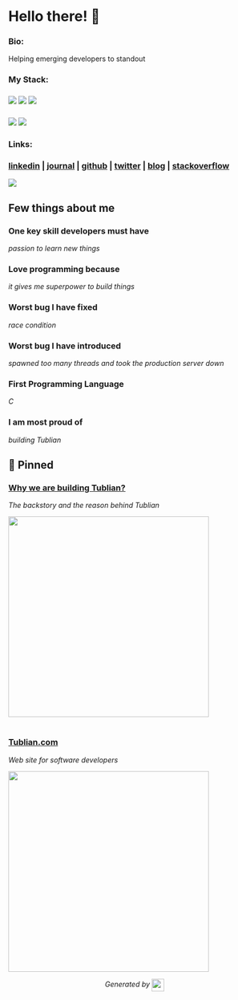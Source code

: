 
# Hello there! 👋

### Bio:

Helping emerging developers to standout

### My Stack:

### <img src="https://t74hnvwwsd.execute-api.us-east-1.amazonaws.com/dev/ft/profile/streetcred/github/tag/FP"/> <img src="https://t74hnvwwsd.execute-api.us-east-1.amazonaws.com/dev/ft/profile/streetcred/github/tag/Scala"/> <img src="https://t74hnvwwsd.execute-api.us-east-1.amazonaws.com/dev/ft/profile/streetcred/github/tag/Ruby"/>

### <img src="https://t74hnvwwsd.execute-api.us-east-1.amazonaws.com/dev/ft/profile/streetcred/github/tag/Blockchain%2FWeb3"/> <img src="https://t74hnvwwsd.execute-api.us-east-1.amazonaws.com/dev/ft/profile/streetcred/github/tag/JavaScript"/>

### 

### Links:

### <a href="https://www.linkedin.com/in/nraychaudhuri">linkedin</a> | <a href="https://www.tublian.com/profile/nraychaudhuri">journal</a> | <a href="https://www.github.com/nraychaudhuri">github</a> | <a href="https://www.twitter.com/nraychaudhuri">twitter</a> | <a href="https://devlog.tublian.com/rss.xml">blog</a> | <a href="https://stackoverflow.com/users/726317/nilanjan">stackoverflow</a>

<a href="https://www.tublian.com/profile/nraychaudhuri"><img src="https://t74hnvwwsd.execute-api.us-east-1.amazonaws.com/dev/ft/profile/streetcred/badge/nraychaudhuri"></a>

## Few things about me


<div>

            

### One key skill developers must have
*passion to learn new things*

            

### Love programming because
*it gives me superpower to build things*

            

### Worst bug I have fixed
*race condition*

            

### Worst bug I have introduced
*spawned too many threads and took the production server down*

            

### First Programming Language
*C*

            

### I am most proud of
*building Tublian*

            
</div>




## 📌 Pinned

<div>

<div>
<div id="pinned-card">

### <a href="https://www.youtube.com/watch?v=sPsZBnA4QNE&feature=youtu.be" target="_blank">Why we are building Tublian?</a>
*The backstory and the reason behind Tublian*

<a href="https://www.youtube.com/watch?v=sPsZBnA4QNE&feature=youtu.be" target="_blank">
      <img src="https://i.ytimg.com/vi/sPsZBnA4QNE/maxresdefault.jpg?sqp=-oaymwEmCIAKENAF8quKqQMa8AEB-AHUBoAC4AOKAgwIABABGGUgZShlMA8=&rs=AOn4CLB3kQvEiKuMX_4bIpdX_1xG8BbbnQ" width="400px">
</a>
</div>
                  

<br/>



<div>
<div id="pinned-card">

### <a href="https://www.tublian.com/" target="_blank">Tublian.com</a>
*Web site for software developers*

<a href="https://www.tublian.com/" target="_blank">
      <img src="https://www.tublian.com/og-image.jpg" width="400px">
</a>
</div>
                  
</div>
            

<p align="center">
<i>Generated by <a href="https://www.tublian.com/"><img src="https://www.tublian.com/static/media/new-logo.0852124c.svg" width="25" style="vertical-align: middle"/></i>
</p>
